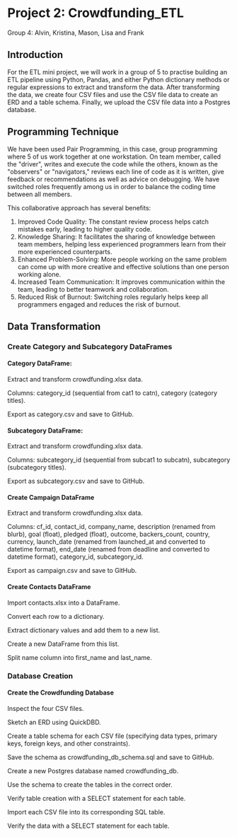 # Project 2: Crowdfunding_ETL

Group 4: Alvin, Kristina, Mason, Lisa and Frank

## Introduction

For the ETL mini project, we will work in a group of 5 to practise building an ETL pipeline using Python, Pandas, and either Python dictionary methods or regular expressions to extract and transform the data. After transforming the data, we create four CSV files and use the CSV file data to create an ERD and a table schema. Finally, we upload the CSV file data into a Postgres database.

## Programming Technique

We have been used Pair Programming, in this case, group programming where 5 of us work together at one workstation. On team member, called the "driver", writes and execute the code while the others, known as the "observers" or "navigators," reviews each line of code as it is written, give feedback or recommendations as well as advice on debugging. We have switched roles frequently among us in order to balance the coding time between all members.

This collaborative approach has several benefits:

  1. Improved Code Quality: The constant review process helps catch mistakes early, leading to higher quality code.
  2. Knowledge Sharing: It facilitates the sharing of knowledge between team members, helping less experienced programmers learn from their more experienced counterparts.
  3. Enhanced Problem-Solving: More people working on the same problem can come up with more creative and effective solutions than one person working alone.
  4. Increased Team Communication: It improves communication within the team, leading to better teamwork and collaboration.
  5. Reduced Risk of Burnout: Switching roles regularly helps keep all programmers engaged and reduces the risk of burnout.

## Data Transformation 

### Create Category and Subcategory DataFrames

#### Category DataFrame:

Extract and transform crowdfunding.xlsx data.

Columns: category_id (sequential from cat1 to catn), category (category titles).

Export as category.csv and save to GitHub.
  
#### Subcategory DataFrame:

Extract and transform crowdfunding.xlsx data.

Columns: subcategory_id (sequential from subcat1 to subcatn), subcategory (subcategory titles).

Export as subcategory.csv and save to GitHub.
  
#### Create Campaign DataFrame

Extract and transform crowdfunding.xlsx data.

Columns:
    cf_id, contact_id, company_name, description (renamed from blurb), goal (float), pledged (float), outcome, backers_count, country, 
    currency, launch_date (renamed from launched_at and converted to datetime format), 
    end_date (renamed from deadline and converted to datetime format), category_id, subcategory_id.
    
Export as campaign.csv and save to GitHub.
  
#### Create Contacts DataFrame

Import contacts.xlsx into a DataFrame.

Convert each row to a dictionary.

Extract dictionary values and add them to a new list.

Create a new DataFrame from this list.

Split name column into first_name and last_name.

### Database Creation

#### Create the Crowdfunding Database
Inspect the four CSV files.

Sketch an ERD using QuickDBD.

Create a table schema for each CSV file (specifying data types, primary keys, foreign keys, and other constraints).

Save the schema as crowdfunding_db_schema.sql and save to GitHub.

Create a new Postgres database named crowdfunding_db.

Use the schema to create the tables in the correct order.

Verify table creation with a SELECT statement for each table.

Import each CSV file into its corresponding SQL table.

Verify the data with a SELECT statement for each table.

